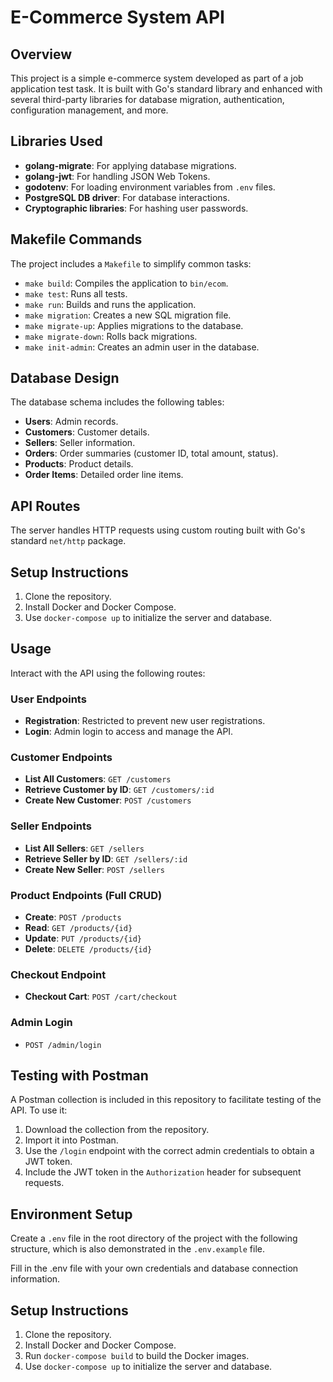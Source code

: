 # E-Commerce System API

## Overview

This project is a simple e-commerce system developed as part of a job application test task. It is built with Go's standard library and enhanced with several third-party libraries for database migration, authentication, configuration management, and more.

## Libraries Used

- **golang-migrate**: For applying database migrations.
- **golang-jwt**: For handling JSON Web Tokens.
- **godotenv**: For loading environment variables from `.env` files.
- **PostgreSQL DB driver**: For database interactions.
- **Cryptographic libraries**: For hashing user passwords.

## Makefile Commands

The project includes a `Makefile` to simplify common tasks:

- `make build`: Compiles the application to `bin/ecom`.
- `make test`: Runs all tests.
- `make run`: Builds and runs the application.
- `make migration`: Creates a new SQL migration file.
- `make migrate-up`: Applies migrations to the database.
- `make migrate-down`: Rolls back migrations.
- `make init-admin`: Creates an admin user in the database.

## Database Design

The database schema includes the following tables:

- **Users**: Admin records.
- **Customers**: Customer details.
- **Sellers**: Seller information.
- **Orders**: Order summaries (customer ID, total amount, status).
- **Products**: Product details.
- **Order Items**: Detailed order line items.

## API Routes

The server handles HTTP requests using custom routing built with Go's standard `net/http` package.

## Setup Instructions

1. Clone the repository.
2. Install Docker and Docker Compose.
3. Use `docker-compose up` to initialize the server and database.

## Usage

Interact with the API using the following routes:

### User Endpoints

- **Registration**: Restricted to prevent new user registrations.
- **Login**: Admin login to access and manage the API.

### Customer Endpoints

- **List All Customers**: `GET /customers`
- **Retrieve Customer by ID**: `GET /customers/:id`
- **Create New Customer**: `POST /customers`

### Seller Endpoints

- **List All Sellers**: `GET /sellers`
- **Retrieve Seller by ID**: `GET /sellers/:id`
- **Create New Seller**: `POST /sellers`

### Product Endpoints (Full CRUD)

- **Create**: `POST /products`
- **Read**: `GET /products/{id}`
- **Update**: `PUT /products/{id}`
- **Delete**: `DELETE /products/{id}`

### Checkout Endpoint

- **Checkout Cart**: `POST /cart/checkout`

### Admin Login

- `POST /admin/login`

## Testing with Postman

A Postman collection is included in this repository to facilitate testing of the API. To use it:

1. Download the collection from the repository.
2. Import it into Postman.
3. Use the `/login` endpoint with the correct admin credentials to obtain a JWT token.
4. Include the JWT token in the `Authorization` header for subsequent requests.

## Environment Setup

Create a `.env` file in the root directory of the project with the following structure, which is also demonstrated in the `.env.example` file.

Fill in the .env file with your own credentials and database connection information.

## Setup Instructions

1. Clone the repository.
2. Install Docker and Docker Compose.
3. Run `docker-compose build` to build the Docker images.
4. Use `docker-compose up` to initialize the server and database.
